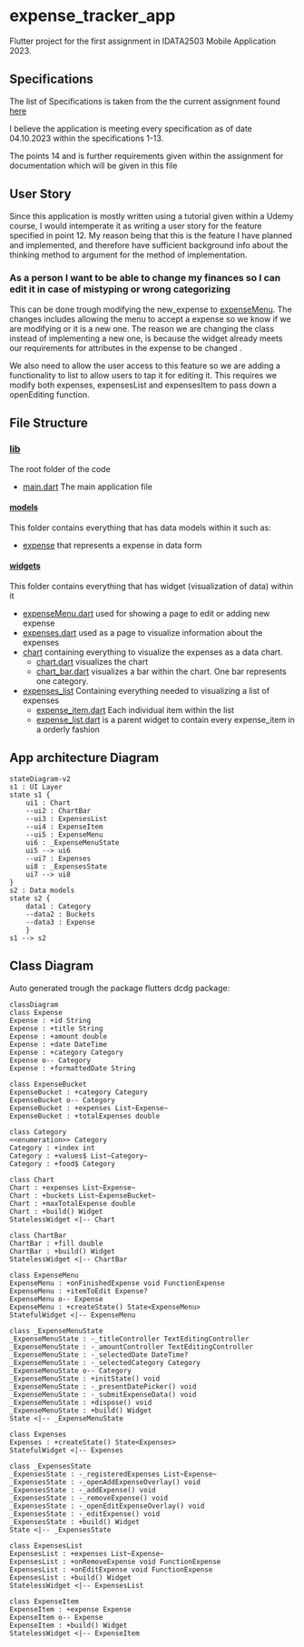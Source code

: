 # expense_tracker_app

Flutter project for the first assignment in IDATA2503 Mobile Application 2023.

## Specifications

The list of Specifications is taken from the the current assignment found [here](https://docs.google.com/document/d/1NN_8vQoxLk_hnm8AVWTyfnkeDqMhBqonc5t1VH394lU/edit)

I believe the application is meeting every specification as of date 04.10.2023 within the specifications 1-13.

The points 14 and is further requirements given within the assignment for documentation which will be given in this file

## User Story

Since this application is mostly written using a tutorial given within a Udemy course, I would intemperate it as writing a user story for the feature specified in point 12. My reason being that this is the feature I have planned and implemented, and therefore have sufficient background info about the thinking method to argument for the method of implementation.

### As a person I want to be able to change my finances so I can edit it in case of mistyping or wrong categorizing

This can be done trough modifying the new_expense to [expenseMenu](./lib/widgets/expenseMenu.dart).
The changes includes allowing the menu to accept a expense so we know if we are modifying or it is a new one. The reason we are changing the class instead of implementing a new one, is because the widget already meets our requirements for attributes in the expense to be changed .

We also need to allow the user access to this feature so we are adding a functionality to list to allow users to tap it for editing it. This requires we modify both expenses, expensesList and expensesItem to pass down a openEditing function.

## File Structure

### [lib](./lib/)

The root folder of the code

- [main.dart](./lib/main.dart) The main application file

#### [models](./lib/models/)

This folder contains everything that has data models within it such as:

- [expense](./lib/models/expense.dart) that represents a expense in data form

#### [widgets](./lib/widgets/)

This folder contains everything that has widget (visualization of data) within it

- [expenseMenu.dart](./lib/widgets/expenseMenu.dart) used for showing a page to edit or adding new expense
- [expenses.dart](./lib/widgets/expenses.dart) used as a page to visualize information about the expenses
- [chart](./lib/widgets/chart/) containing everything to visualize the expenses as a data chart.
  - [chart.dart](./lib/widgets/chart/chart.dart) visualizes the chart
  - [chart_bar.dart](./lib/widgets/chart/chart_bar.dart) visualizes a bar within the chart. One bar represents one category.
- [expenses_list](./lib/widgets/expenses_list/) Containing everything needed to visualizing a list of expenses
  - [expense_item.dart](./lib/widgets/expenses_list/expense_item.dart) Each individual item within the list
  - [expense_list.dart](./lib/widgets/expenses_list/expenses_list.dart) is a parent widget to contain every expense_item in a orderly fashion

## App architecture Diagram

```mermaid
stateDiagram-v2
s1 : UI Layer 
state s1 {
    ui1 : Chart
    --ui2 : ChartBar
    --ui3 : ExpensesList
    --ui4 : ExpenseItem
    --ui5 : ExpenseMenu
    ui6 : _ExpenseMenuState
    ui5 --> ui6
    --ui7 : Expenses 
    ui8 : _ExpensesState
    ui7 --> ui8
}
s2 : Data models
state s2 {
    data1 : Category
    --data2 : Buckets
    --data3 : Expense
    }
s1 --> s2

```

## Class Diagram

Auto generated trough the package flutters dcdg package:

```mermaid
classDiagram
class Expense
Expense : +id String
Expense : +title String
Expense : +amount double
Expense : +date DateTime
Expense : +category Category
Expense o-- Category
Expense : +formattedDate String

class ExpenseBucket
ExpenseBucket : +category Category
ExpenseBucket o-- Category
ExpenseBucket : +expenses List~Expense~
ExpenseBucket : +totalExpenses double

class Category
<<enumeration>> Category
Category : +index int
Category : +values$ List~Category~
Category : +food$ Category

class Chart
Chart : +expenses List~Expense~
Chart : +buckets List~ExpenseBucket~
Chart : +maxTotalExpense double
Chart : +build() Widget
StatelessWidget <|-- Chart

class ChartBar
ChartBar : +fill double
ChartBar : +build() Widget
StatelessWidget <|-- ChartBar

class ExpenseMenu
ExpenseMenu : +onFinishedExpense void FunctionExpense
ExpenseMenu : +itemToEdit Expense?
ExpenseMenu o-- Expense
ExpenseMenu : +createState() State<ExpenseMenu>
StatefulWidget <|-- ExpenseMenu

class _ExpenseMenuState
_ExpenseMenuState : -_titleController TextEditingController
_ExpenseMenuState : -_amountController TextEditingController
_ExpenseMenuState : -_selectedDate DateTime?
_ExpenseMenuState : -_selectedCategory Category
_ExpenseMenuState o-- Category
_ExpenseMenuState : +initState() void
_ExpenseMenuState : -_presentDatePicker() void
_ExpenseMenuState : -_submitExpenseData() void
_ExpenseMenuState : +dispose() void
_ExpenseMenuState : +build() Widget
State <|-- _ExpenseMenuState

class Expenses
Expenses : +createState() State<Expenses>
StatefulWidget <|-- Expenses

class _ExpensesState
_ExpensesState : -_registeredExpenses List~Expense~
_ExpensesState : -_openAddExpenseOverlay() void
_ExpensesState : -_addExpense() void
_ExpensesState : -_removeExpense() void
_ExpensesState : -_openEditExpenseOverlay() void
_ExpensesState : -_editExpense() void
_ExpensesState : +build() Widget
State <|-- _ExpensesState

class ExpensesList
ExpensesList : +expenses List~Expense~
ExpensesList : +onRemoveExpense void FunctionExpense
ExpensesList : +onEditExpense void FunctionExpense
ExpensesList : +build() Widget
StatelessWidget <|-- ExpensesList

class ExpenseItem
ExpenseItem : +expense Expense
ExpenseItem o-- Expense
ExpenseItem : +build() Widget
StatelessWidget <|-- ExpenseItem
```
